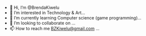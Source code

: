 - 👋 Hi, I’m @BrendaKiwelu
- 👀 I’m interested in Technology & Art...
- 🌱 I’m currently learning Computer science (game programming)...
- 💞️ I’m looking to collaborate on  ...
- 📫 How to reach me BZKiwelu@gmail.com ...

<!---
BrendaKiwelu/BrendaKiwelu is a ✨ special ✨ repository because its `README.md` (this file) appears on your GitHub profile.
You can click the Preview link to take a look at your changes.
--->
